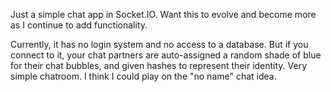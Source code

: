 Just a simple chat app in Socket.IO. Want this to evolve and become more as I continue to add functionality.

Currently, it has no login system and no access to a database. But if you connect to it, your chat partners are auto-assigned a random shade of blue for their chat bubbles, and given hashes to represent their identity. Very simple chatroom. I think I could play on the "no name" chat idea.
